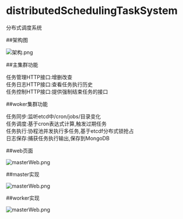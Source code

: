 # distributedSchedulingTaskSystem
分布式调度系统

##架构图

![架构.png](https://github.com/xiaxichen/distributedSchedulingTaskSystem/blob/master/doc/%E5%88%86%E5%B8%83%E5%BC%8F%E8%B0%83%E5%BA%A6%E6%9E%B6%E6%9E%84.png)

##主集群功能

任务管理HTTP接口:增删改查   
任务日志HTTP接口:查看任务执行历史  
任务控制HTTP接口:提供强制结束任务的接口

##woker集群功能

任务同步:监听etcd中/cron/jobs/目录变化  
任务调度:基于cron表达式计算,触发过期任务  
任务执行:协程池并发执行多任务,基于etcdf分布式锁抢占  
日志保存:捕获任务执行输出,保存到MongoDB  

##web页面

![masterWeb.png](https://github.com/xiaxichen/distributedSchedulingTaskSystem/blob/master/doc/masterWeb.png)

##master实现

![masterWeb.png](https://github.com/xiaxichen/distributedSchedulingTaskSystem/blob/master/doc/master%E5%AE%9E%E7%8E%B0.png)

##worker实现

![masterWeb.png](https://github.com/xiaxichen/distributedSchedulingTaskSystem/blob/master/doc/woker%E5%AE%9E%E7%8E%B0.png)